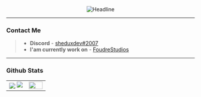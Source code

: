 <div align=center>
        <img src= "https://readme-typing-svg.herokuapp.com?color=%236FDA44&size=32&center=true&vCenter=true&width=600&height=50&lines=Hi+there,+I'am Deniz USTA;Java Developer;" alt="Headline" />
</div>

----

### Contact Me

> - **Discord** - [sheduxdev#2007](discordapp.com/users/458172960675594251)
> - **I'am currently work on** - [FoudreStudios](foudrestudios.com.tr)

----

### Github Stats

<table border="0" align="center">
    <tr border="0">
        <td width="50%" align="center">
            <img align="center"; src="https://github-readme-stats.vercel.app/api?username=sheduxdev&theme=onedark&show_icons=true&count_private=true" />
            <img src="https://github-readme-streak-stats.herokuapp.com/?user=sheduxdev&theme=dark&hide_border=true" />
        </td>
        <td width="50%" align="center">
            <img align="center"; width=100%; src="https://github-readme-stats.anuraghazra1.vercel.app/api/top-langs/?username=sheduxdev&theme=dark&hide_border=true&no-bg=true&no-frame=true&langs_count=10" />
        </td>
    </tr>
</table>

<br />
